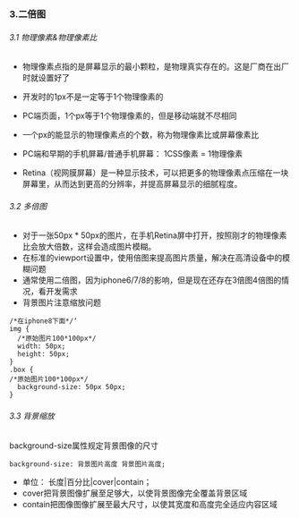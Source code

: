 ### 3.二倍图

###### 3.1 物理像素&物理像素比

- 物理像素点指的是屏幕显示的最小颗粒，是物理真实存在的。这是厂商在出厂时就设置好了
- 开发时的1px不是一定等于1个物理像素的
- PC端页面，1个px等于1个物理像素的，但是移动端就不尽相同
- 一个px的能显示的物理像素点的个数，称为物理像素比或屏幕像素比



- PC端和早期的手机屏幕/普通手机屏幕： 1CSS像素 = 1物理像素
- Retina（视网膜屏幕）是一种显示技术，可以把更多的物理像素点压缩在一块屏幕里，从而达到更高的分辨率，并提高屏幕显示的细腻程度。



###### 3.2 多倍图

- 对于一张50px * 50px的图片，在手机Retina屏中打开，按照刚才的物理像素比会放大倍数，这样会造成图片模糊。
- 在标准的viewport设置中，使用倍图来提高图片质量，解决在高清设备中的模糊问题
- 通常使用二倍图，因为iphone6/7/8的影响，但是现在还存在3倍图4倍图的情况，看开发需求
- 背景图片注意缩放问题

```
/*在iphone8下面*/‘
img {
  /*原始图片100*100px*/
  width: 50px;
  height: 50px;
}
.box {
/*原始图片100*100px*/
  background-size: 50px 50px;
}
```



###### 3.3 背景缩放

background-size属性规定背景图像的尺寸

```
background-size: 背景图片高度 背景图片高度;
```

- 单位： 长度|百分比|cover|contain；
- cover把背景图像扩展至足够大，以使背景图像完全覆盖背景区域
- contain把图像图像扩展至最大尺寸，以使其宽度和高度完全适应内容区域